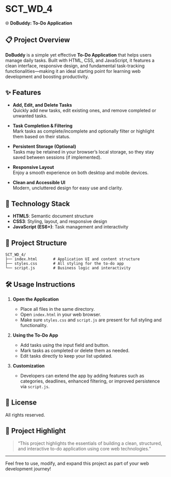 # SCT_WD_4

🌐 **DoBuddy: To-Do Application**

## 📋 Project Overview

**DoBuddy** is a simple yet effective **To-Do Application** that helps users manage daily tasks. Built with HTML, CSS, and JavaScript, it features a clean interface, responsive design, and fundamental task-tracking functionalities—making it an ideal starting point for learning web development and boosting productivity.

## ✨ Features

- **Add, Edit, and Delete Tasks**  
  Quickly add new tasks, edit existing ones, and remove completed or unwanted tasks.

- **Task Completion & Filtering**  
  Mark tasks as complete/incomplete and optionally filter or highlight them based on their status.

- **Persistent Storage (Optional)**  
  Tasks may be retained in your browser’s local storage, so they stay saved between sessions (if implemented).

- **Responsive Layout**  
  Enjoy a smooth experience on both desktop and mobile devices.

- **Clean and Accessible UI**  
  Modern, uncluttered design for easy use and clarity.

## 🚀 Technology Stack

- **HTML5**: Semantic document structure
- **CSS3**: Styling, layout, and responsive design
- **JavaScript (ES6+)**: Task management and interactivity

## 📁 Project Structure

```
SCT_WD_4/
├── index.html       # Application UI and content structure
├── styles.css       # All styling for the to-do app
└── script.js        # Business logic and interactivity
```

## 🛠️ Usage Instructions

1. **Open the Application**
    - Place all files in the same directory.
    - Open `index.html` in your web browser.
    - Make sure `styles.css` and `script.js` are present for full styling and functionality.

2. **Using the To-Do App**
    - Add tasks using the input field and button.
    - Mark tasks as completed or delete them as needed.
    - Edit tasks directly to keep your list updated.

3. **Customization**
    - Developers can extend the app by adding features such as categories, deadlines, enhanced filtering, or improved persistence via `script.js`.

## 📄 License

All rights reserved.

## 🌟 Project Highlight

> “This project highlights the essentials of building a clean, structured, and interactive to-do application using core web technologies.”

---

Feel free to use, modify, and expand this project as part of your web development journey!
